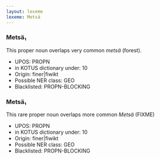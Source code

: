 ```yaml
---
layout: lexeme
lexeme: Metsä
---
```


###  Metsä₁

This proper noun overlaps  very common *metsä* (forest).
* UPOS:  PROPN
* in KOTUS dictionary under:  10
* Origin:  finer|fiwikt
* Possible NER class:  GEO
* Blacklisted:  PROPN-BLOCKING


###  Metsä₁

This rare proper noun overlaps more common *Metsä* (FIXME)
* UPOS:  PROPN
* in KOTUS dictionary under:  10
* Origin:  finer|fiwikt
* Possible NER class:  GEO
* Blacklisted:  PROPN-BLOCKING

